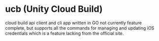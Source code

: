 # ucb (Unity Cloud Build)
cloud build api client and cli app written in GO
not currently feature complete, but supports all the commands for managing and updating iOS credentials which is a feature lacking from the official site.
